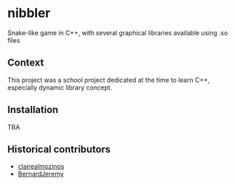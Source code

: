 # nibbler
Snake-like game in C++, with several graphical libraries available using .so files

## Context

This project was a school project dedicated at the time to learn C++, especially dynamic library concept.

## Installation

TBA

## Historical contributors
- [clairealmozinos](https://github.com/clairealmozinos)
- [BernardJeremy](https://github.com/BernardJeremy)